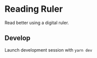 # Reading Ruler

Read better using a digital ruler.

## Develop

Launch development session with `yarn dev`

